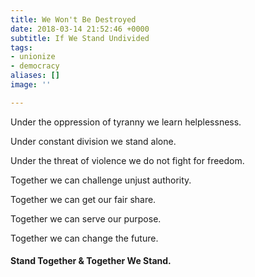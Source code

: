 ```yaml
---
title: We Won't Be Destroyed
date: 2018-03-14 21:52:46 +0000
subtitle: If We Stand Undivided
tags:
- unionize
- democracy
aliases: []
image: ''

---
```

Under the oppression of tyranny we learn helplessness.

Under constant division we stand alone.

Under the threat of violence we do not fight for freedom.

Together we can challenge unjust authority.

Together we can get our fair share.

Together we can serve our purpose.

Together we can change the future.

#### **Stand Together & Together We Stand.**